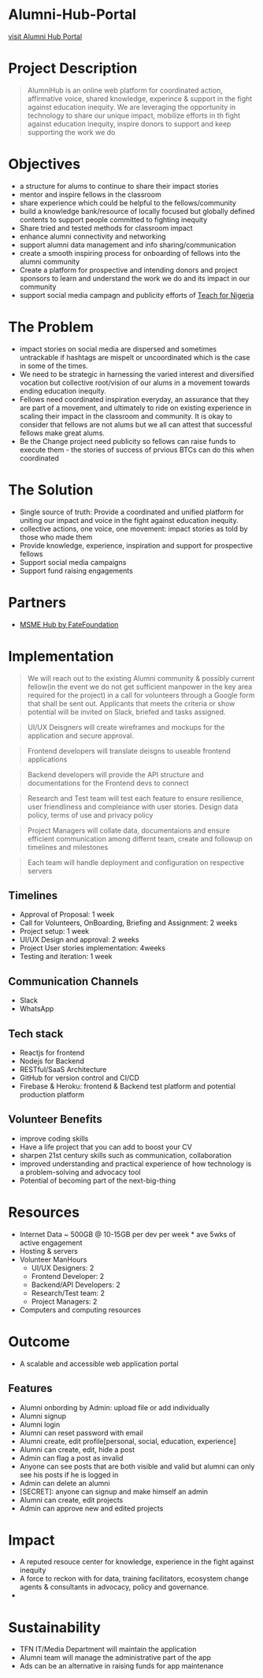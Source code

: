 # Alumni-Hub-Portal

[visit Alumni Hub Portal](https://tfn-alumni-hub.firebase.com)

# Project Description
> AlumniHub is an online web platform for coordinated action, affirmative voice, shared knowledge, experince & support in the fight against education inequity. We are leveraging the opportunity in technology to share our unique impact, mobilize efforts in th fight against education inequity, inspire donors to support and  keep supporting the work we do

# Objectives
- a structure for alums to continue to share their impact stories
- mentor and inspire fellows in the classroom
- share experience which could be helpful to the fellows/community
- build a knowledge bank/resource of locally focused but globally defined contents to support people committed to fighting inequity
- Share tried and tested methods for classroom impact
- enhance alumni connectivity and networking
- support alumni data management and info sharing/communication
- create a smooth inspiring process for onboarding of fellows into the alumni community
- Create a platform for prospective and intending donors and project sponsors to learn and understand the work we do and its impact in our community
- support social media campagn and publicity efforts of [Teach for Nigeria](https://teachfornigeria.org)

# The Problem
  - impact stories on social media are dispersed and sometimes untrackable if hashtags are mispelt or uncoordinated which is the case in some of the times.
  - We need to be strategic in harnessing the  varied interest and diversified vocation but collective root/vision of our alums in a movement towards ending education inequity.
  - Fellows need coordinated inspiration everyday, an assurance that they are part of a movement, and ultimately to ride on existing experience in scaling their impact in the classroom and community. It is okay to consider that fellows are not alums but we all can attest that successful fellows make great alums.
  - Be the Change project need publicity so fellows can raise funds to execute them - the stories of success of prvious BTCs can do this when coordinated

# The Solution
  - Single source of truth: Provide a coordinated and unified platform for uniting our impact and voice in the fight against education inequity.
  - collective actions, one voice, one movement: impact stories as told by those who made them
  - Provide knowledge, experience, inspiration and support for prospective fellows
  - Support social media campaigns
  - Support fund raising engagements

# Partners
  - [MSME Hub by FateFoundation](https://msmehub.org)

# Implementation
> We will reach out to the existing Alumni community & possibly current fellow(in the event we do not get sufficient manpower in the key area required for the project) in a call for volunteers through a Google form that shall be sent out. Applicants that meets the criteria or show potential will be invited on Slack, briefed and tasks assigned.

> UI/UX Deisgners will create wireframes and mockups for the application and secure approval.

> Frontend developers will translate deisgns to useable frontend applications

> Backend developers will provide the API structure and documentations for the Frontend devs to connect

> Research and Test team will test each feature to ensure resilience, user friendliness and compleiance with user stories. Design data policy, terms of use and privacy policy

> Project Managers will collate data, documentaions and ensure efficient communication among differnt team, create and followup on timelines and milestones

> Each team will handle deployment and configuration on respective servers

## Timelines
  - Approval of Proposal: 1 week
  - Call for Volunteers, OnBoarding, Briefing and Assignment: 2 weeks
  - Project setup: 1 week
  - UI/UX Design and approval: 2 weeks
  - Project User stories implementation: 4weeks
  - Testing and iteration: 1 week
## Communication Channels
  - Slack
  - WhatsApp
## Tech stack
  - Reactjs for frontend
  - Nodejs for Backend
  - RESTful/SaaS Architecture
  - GitHub for version control and CI/CD
  - Firebase & Heroku: frontend & Backend test platform and potential production platform

## Volunteer Benefits
  - improve coding skills
  - Have a life project that you can add to boost your CV
  - sharpen 21st century skills such as communication, collaboration
  - improved understanding and practical experience of how technology is a problem-solving and advocacy tool
  - Potential of becoming part of the next-big-thing

# Resources
  - Internet Data ~ 500GB @ 10-15GB per dev per week * ave 5wks of active engagement
  - Hosting & servers
  - Volunteer ManHours
    - UI/UX Designers: 2
    - Frontend Developer: 2
    - Backend/API Developers: 2
    - Research/Test team: 2
    - Project Managers: 2
  - Computers and computing resources

# Outcome
  - A scalable and accessible web application portal 
  ## Features
  - Alumni onbording by Admin: upload file or add individually
  - Alumni signup
  - Alumni login
  - Alumni can reset password with email
  - Alumni create, edit profile[personal, social, education, experience]
  - Alumni can create, edit, hide a post
  - Admin can flag a post as invalid
  - Anyone can see posts that are both visible and valid but alumni can only see his posts if he is logged in
  - Admin can delete an alumni
  - [SECRET]: anyone can signup and make himself an admin
  - Alumni can create, edit projects
  - Admin can approve new and edited projects

# Impact
  - A reputed resouce center for knowledge, experience in the fight against inequity
  - A force to reckon with for data, training facilitators, ecosystem change agents & consultants in advocacy, policy and governance.
  - 
# Sustainability
  - TFN IT/Media Department will maintain the application
  - Alumni team will manage the administrative part of the app
  - Ads can be an alternative in raising funds for app maintenance
